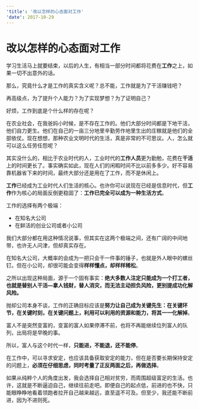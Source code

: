 ```yaml
---
'title': '改以怎样的心态面对工作'
'date': 2017-10-29
---
```

# 改以怎样的心态面对工作

学习生活马上就要结束，以后的人生，有相当一部分时间都将花费在**工作**之上，如果一切不出意外的话。

那么，究竟什么才是工作的真实含义呢？总不能，工作就是为了干活赚钱吧？

再高级点，为了提升个人能力？为了实现梦想？为了证明自己？

好烦，工作到底是个什么样的存在呢？

在农业社会，在我爸妈小时候，是不存在工作的。他们大部分时间都是下地干活，他们自力更生。他们在自己的一亩三分地里辛勤劳作地里生出的庄稼就是他们的全部依仗。现在想想，那种农业文明时代的生活，真是非常的不可思议。人，怎么就可以这么任劳任怨呢？

其实没什么的，相比于农业时代的人，工业时代的**工作人员**更为勤勉，花费在**干活**上的时间更长了。事实确实如此，现在人们的闲暇时间不比以前多多少。好不容易靠机器省下来的时间，最终大部分还是用在了工作，而不是休闲上。

**工作**已经成为工业时代人们生活的核心。也许你可以说现在已经是信息时代，但**工作**作为核心的局面反倒更稳固了：**工作已完全可以成为一种生活方式**。

工作的选择有两个极端：

- 在知名大公司
- 在鲜活的创业公司或者小公司

我们大部分都在用这种情况说事，但其实在这两个极端之间，还有广阔的中间地带，也许无人问津，但却真实存在。

在知名大公司，大概率的会成为一把只会干一件事的锤子，也就是外人眼中的螺丝钉。但在小公司，却很可能会变得**样样懂点，却样样稀松**。

之所以出现这种局面，源于一个固有事实：**绝大多数人注定只能成为一个打工者，也就是替别人干活—拿人钱财，替人消灾，而无法主动担负风险，更别提成功化解风险。**

抛却公司本身不谈，工作的正确目标应该是**努力让自己成为关键先生：在关键环节，在关键时刻，在关键问题上，利用可以利用的资源和能力，将其一一化解掉**。

富人不是突然变富的，变富的富人如果停滞不前，也将不再能继续位列富人的队列，出局将是早晚的事。

所以，富人与这个时代一样，**只能进，不能退，还不能停**。

在工作中，可以寻求安定，也应该具备获取安定的能力，但在是否要长期保持安定的问题上，**必须在仔细思虑，同时考量了正反两面之后，再做选择**。

如果从纯粹个人的角度出发，我会选择自己相对贫穷，而周围超级富足的生活。也许，这就是不断逼迫自己，继续往前走吧。即便自己的起点低，前进的也不快，只能眼睁睁地看着领跑者拉开自己越来越远，直至遥不可及。但至少，我还能不断前进，因为不进则死。

